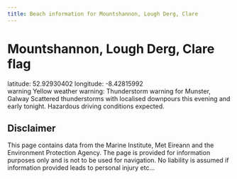 ```yaml
---
title: Beach information for Mountshannon, Lough Derg, Clare
---
```

# Mountshannon, Lough Derg, Clare <span class="material-icons blue-flag">flag</span>

<div class="location-info">latitude: 52.92930402 longitude: -8.42815992</div>
<div class="met-eireann-warnings"><span class="material-icons yellow-warning">warning</span>&nbsp;Yellow weather warning: Thunderstorm warning for Munster, Galway Scattered thunderstorms with localised downpours this evening and early tonight. Hazardous driving conditions expected.&nbsp;</div>
<div></div>

## Disclaimer

This page contains data from the Marine Institute, 
Met Eireann and the Environment Protection Agency. The page is provided for
information purposes only and is not to be used for navigation. No liability 
is assumed if information provided leads to personal injury etc...